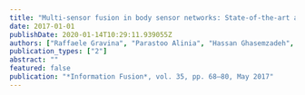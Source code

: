 ```yaml
---
title: "Multi-sensor fusion in body sensor networks: State-of-the-art and research challenges"
date: 2017-01-01
publishDate: 2020-01-14T10:29:11.939055Z
authors: ["Raffaele Gravina", "Parastoo Alinia", "Hassan Ghasemzadeh", "Giancarlo Fortino"]
publication_types: ["2"]
abstract: ""
featured: false
publication: "*Information Fusion*, vol. 35, pp. 68–80, May 2017"
---
```


